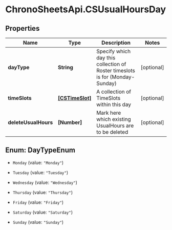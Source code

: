 # ChronoSheetsApi.CSUsualHoursDay

## Properties
Name | Type | Description | Notes
------------ | ------------- | ------------- | -------------
**dayType** | **String** | Specify which day this collection of Roster timeslots is for (Monday-Sunday) | [optional] 
**timeSlots** | [**[CSTimeSlot]**](CSTimeSlot.md) | A collection of TimeSlots within this day | [optional] 
**deleteUsualHours** | **[Number]** | Mark here which existing UsualHours are to be deleted | [optional] 


<a name="DayTypeEnum"></a>
## Enum: DayTypeEnum


* `Monday` (value: `"Monday"`)

* `Tuesday` (value: `"Tuesday"`)

* `Wednesday` (value: `"Wednesday"`)

* `Thursday` (value: `"Thursday"`)

* `Friday` (value: `"Friday"`)

* `Saturday` (value: `"Saturday"`)

* `Sunday` (value: `"Sunday"`)




